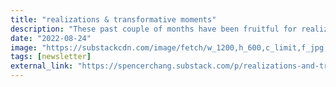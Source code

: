 ```yaml
---
title: "realizations & transformative moments"
description: "These past couple of months have been fruitful for realizations. They were simple—most likely things my subconscious has always known but never accepted. Here’s a list for reminding myself of the truths that matter. One. For a long time, I..."
date: "2022-08-24"
image: "https://substackcdn.com/image/fetch/w_1200,h_600,c_limit,f_jpg,q_auto:good,fl_progressive:steep/https%3A%2F%2Fpbs.substack.com%2Fmedia%2FFaAgtl0XEAAV_s9.jpg"
tags: [newsletter]
external_link: "https://spencerchang.substack.com/p/realizations-and-transformative-moments"
---
```

